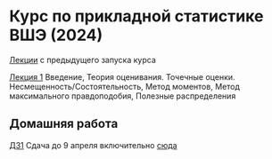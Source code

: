 # Курс по прикладной статистике ВШЭ (2024)

[Лекции](http://iosipoi.com/teaching/applied-statistics-3/) с предыдущего запуска курса

[Лекция 1](https://github.com/pileyan/applied_statistics_2024/tree/master/lect01) Введение, Теория оценивания. Точечные оценки. Несмещенность/Состоятельность, Метод моментов, Метод максимального правдоподобия, Полезные распределения



## Домашняя работа

[ДЗ1]() Сдача до 9 апреля включительно [сюда](https://www.dropbox.com/request/ZplNuxAYc8H8TuIiTQc9)
